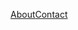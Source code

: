 <html>
  <head>
<style>
ul {
  list-style-type: none;
  margin: 0;
  padding: 0;
}
li {
  float: left;
}

li a {
  display: block;
  padding: 8px;
  background-color: #dddddd;
}
</style>
</head>
<body>

<ul>
  <li><a href="about.html">About</a></li>
  <li><a href="contact.html">Contact</a></li>
</ul>

<html>
